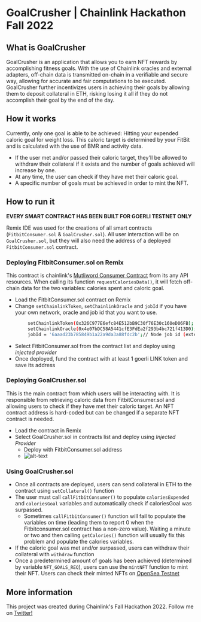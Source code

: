 # GoalCrusher | Chainlink Hackathon Fall 2022

## What is GoalCrusher
GoalCrusher is an application that allows you to earn NFT rewards by accomplishing fitness goals. With the use of Chainlink oracles and external adapters, off-chain data is transmitted on-chain in a verifiable and secure way, allowing for accurate and fair computations to be executed. GoalCrusher further incentivizes users in achieving their goals by allowing them to deposit collateral in ETH, risking losing it all if they do not accomplish their goal by the end of the day. 

## How it works
Currently, only one goal is able to be achieved: Hitting your expended caloric goal for weight loss. This caloric target is determined by your FitBit and is calculated with the use of BMR and activity data.

- If the user met and/or passed their caloric target, they'll be allowed to withdraw their collateral if it exists and the number of goals achieved will increase by one. 
- At any time, the user can check if they have met their caloric goal.
- A specific number of goals must be achieved in order to mint the NFT. 

## How to run it

**EVERY SMART CONTRACT HAS BEEN BUILT FOR GOERLI TESTNET ONLY**

Remix IDE was used for the creations of all smart contracts (`FitbitConsumer.sol` & `GoalCrusher.sol`). 
All user interaction will be on `GoalCrusher.sol`, but they will also need the address of a deployed `FitbitConsumer.sol` contract. 

### Deploying FitbitConsumer.sol on Remix
This contract is chainlink's [Mutliword Consumer Contract](https://docs.chain.link/any-api/get-request/examples/multi-variable-responses) from its any API resources. When calling its function `requestCaloriesData()`, it will fetch off-chain data for the two variables: calories spent and caloric goal.
- Load the FitbitConsumer.sol contract on Remix
- Change `setChainlinkToken`, `setChainlinkOracle` and `jobId` if you have your own network, oracle and job id that you want to use. 
```bash
        setChainlinkToken(0x326C977E6efc84E512bB9C30f76E30c160eD06FB); //Goerli LINK
        setChainlinkOracle(0x4e07bDC58A5441cfE3FdEa2f293b4bc721f413D0); // Operator.sol address
        jobId = '6aaad23b785849b1a22a9da3a88fdc2b';// Node job id (external adapter)
```
- Select FitbitConsumer.sol from the contract list and deploy using *injected provider*
- Once deployed, fund the contract with at least 1 goerli LINK token and save its address

### Deploying GoalCrusher.sol

This is the main contract from which users will be interacting with. It is responsible from retrieving caloric data from FitbitConsumer.sol and allowing users to check if they have met their caloric target. An NFT contract address is hard-coded but can be changed if a separate NFT contract is needed.

- Load the contract in Remix
- Select GoalCrusher.sol in contracts list and deploy using *Injected Provider*
  - Deploy with FitbitConsumer.sol address
  - ![alt-text](https://i.ibb.co/51CzBCs/Capture.png)

### Using GoalCrusher.sol

- Once all contracts are deployed, users can send collateral in ETH to the contract using `setCollateral()` function
- The user must call `callFitbitConsumer()` to populate `caloriesExpended` and `caloriesGoal` variables and automatically check if caloriesGoal was surpassed. 
  - Sometimes `callFitbitConsumer()` function will fail to populate the variables on time (leading them to report 0 when the Fitbitconsumer.sol contract has a non-zero value). Waiting a minute or two and then calling `getCalories()` function will usually fix this problem and populate the calories variables.
- If the caloric goal was met and/or surpassed, users can withdraw their collateral with `withdraw` function
- Once a predetermined amount of goals has been achieved (determined by variable `NFT_GOALS_REQ`), users can use the `mintNFT` function to mint their NFT. Users can check their minted NFTs on [OpenSea Testnet](https://testnets.opensea.io) 

## More information
This project was created during Chainlink's Fall Hackathon 2022.
Follow me on [Twitter!](https://twitter.com/ancientveil)
